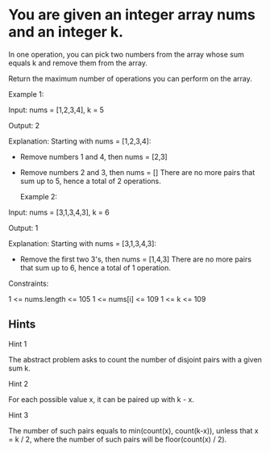 # You are given an integer array nums and an integer k.

In one operation, you can pick two numbers from the array whose sum equals k and remove them from the array.

Return the maximum number of operations you can perform on the array.

Example 1:

Input: nums = [1,2,3,4], k = 5

Output: 2

Explanation: Starting with nums = [1,2,3,4]:

- Remove numbers 1 and 4, then nums = [2,3]
- Remove numbers 2 and 3, then nums = []
  There are no more pairs that sum up to 5, hence a total of 2 operations.

  Example 2:

Input: nums = [3,1,3,4,3], k = 6

Output: 1

Explanation: Starting with nums = [3,1,3,4,3]:

- Remove the first two 3's, then nums = [1,4,3]
  There are no more pairs that sum up to 6, hence a total of 1 operation.

Constraints:

1 <= nums.length <= 105
1 <= nums[i] <= 109
1 <= k <= 109

## Hints

Hint 1

The abstract problem asks to count the number of disjoint pairs with a given sum k.

Hint 2

For each possible value x, it can be paired up with k - x.

Hint 3

The number of such pairs equals to min(count(x), count(k-x)), unless that x = k / 2, where the number of such pairs will be floor(count(x) / 2).
